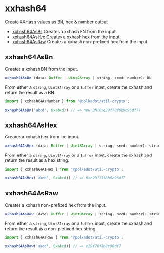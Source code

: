 # xxhash64

Create [XXHash](http://cyan4973.github.io/xxHash/) values as BN, hex & number output 

- [xxhash64AsBn](#xxhash64asbn) Creates a xxhash BN from the input.
- [xxhash64AsHex](#xxhash64ashex) Creates a xxhash hex from the input.
- [xxhash64AsRaw](#xxhash64asraw) Creates a xxhash non-prefixed hex from the input.

## xxhash64AsBn

Creates a xxhash BN from the input. 

```js
xxhash64AsBn (data: Buffer | Uint8Array | string, seed: number): BN
```


From either a `string`, `Uint8Array` or a `Buffer` input, create the xxhash and return the result as a BN.

```js
import { xxhash64AsNumber } from '@polkadot/util-crypto';

xxhash64AsBn('abcd', 0xabcd)) // => new BN(0xe29f70f8b8c96df7)
```

## xxhash64AsHex

Creates a xxhash hex from the input. 

```js
xxhash64AsHex (data: Buffer | Uint8Array | string, seed: number): string
```


From either a `string`, `Uint8Array` or a `Buffer` input, create the xxhash and return the result as a hex string.

```js
import { xxhash64AsHex } from '@polkadot/util-crypto';

xxhash64AsHex('abcd', 0xabcd)) // => 0xe29f70f8b8c96df7
```

## xxhash64AsRaw

Creates a xxhash non-prefixed hex from the input. 

```js
xxhash64AsRaw (data: Buffer | Uint8Array | string, seed: number): string
```


From either a `string`, `Uint8Array` or a `Buffer` input, create the xxhash and return the result as a non-prefixed hex string.

```js
import { xxhash64AsRaw } from '@polkadot/util-crypto';

xxhash64AsRaw('abcd', 0xabcd)) // => e29f70f8b8c96df7
```